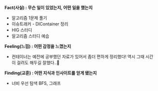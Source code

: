 **Fact(사실) : 무슨 일이 있었는지, 어떤 일을 했는지**

- 알고리즘 1문제 풀기
- 이슈트래커 - DIContainer 정리
- HIG 스터디
- 알고리즘 스터디 예습

**Feeling(느낌) : 어떤 감정을 느꼈는지**

- 컨테이너는 예전에 공부했던 자료가 있어서 좀더 편하게 정리했다! 역시 그때 시간이 걸려도 해두길 잘했다..🙂

**Finding(교훈) : 어떤 지식과 인사이트를 얻게 됐는지**

- 너비 우선 탐색 BFS, 그래프
